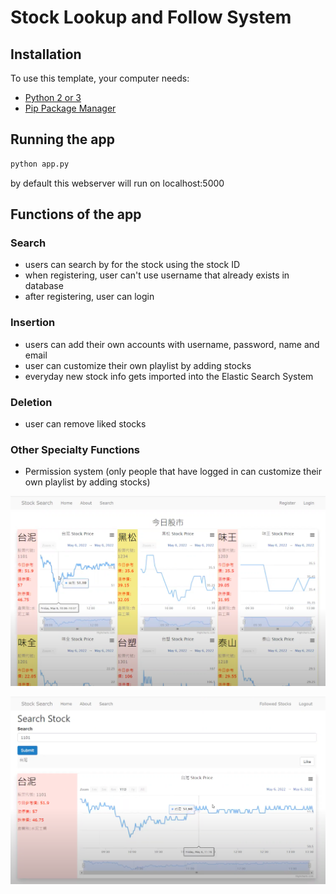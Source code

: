 # Stock Lookup and Follow System

## Installation

To use this template, your computer needs:

- [Python 2 or 3](https://python.org)
- [Pip Package Manager](https://pypi.python.org/pypi)

## Running the app

```bash
python app.py
```
by default this webserver will run on localhost:5000

## Functions of the app

### Search
- users can search by for the stock using the stock ID
- when registering, user can't use username that already exists in database
- after registering, user can login

### Insertion
- users can add their own accounts with username, password, name and email
- user can customize their own playlist by adding stocks
- everyday new stock info gets imported into the Elastic Search System

### Deletion
- user can remove liked stocks


### Other Specialty Functions
- Permission system (only people that have logged in can customize their own playlist by adding stocks)

![image](https://github.com/ting20000119/Stock-Lookup-and-Follow-System/blob/main/Stock%20Lookup%20and%20Follow%20System/img/home.png)

![image](https://github.com/ting20000119/Stock-Lookup-and-Follow-System/blob/main/Stock%20Lookup%20and%20Follow%20System/img/search.png)
